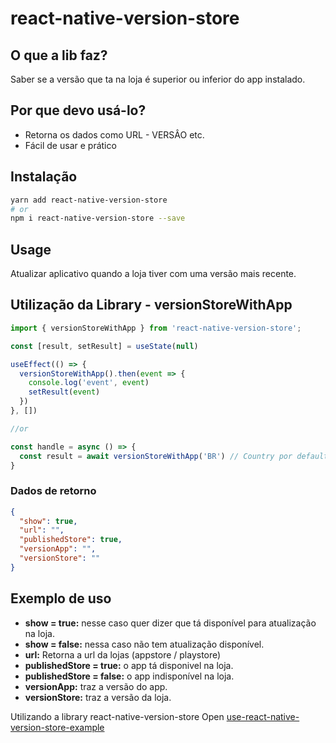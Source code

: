 # react-native-version-store

## O que a lib faz?

Saber se a versão que ta na loja é superior ou inferior do app instalado.

## Por que devo usá-lo?

- Retorna os dados como URL - VERSÂO etc.
- Fácil de usar e prático

## Instalação

```bash
yarn add react-native-version-store
# or
npm i react-native-version-store --save
```

## Usage

Atualizar aplicativo quando a loja tiver com uma versão mais recente.

## Utilização da Library - versionStoreWithApp

```ts
import { versionStoreWithApp } from 'react-native-version-store';

const [result, setResult] = useState(null)

useEffect(() => {
  versionStoreWithApp().then(event => {
    console.log('event', event)
    setResult(event)
  })
}, [])

//or

const handle = async () => {
  const result = await versionStoreWithApp('BR') // Country por default é BR
}
```
### Dados de retorno

```json
{
  "show": true,
  "url": "",
  "publishedStore": true,
  "versionApp": "",
  "versionStore": ""
}
```

## Exemplo de uso

- **show = true:** nesse caso quer dizer que tá disponível para atualização na loja.
- **show = false:** nessa caso não tem atualização disponível.
- **url:** Retorna a url da lojas (appstore / playstore)
- **publishedStore = true:** o app tá disponivel na loja.
- **publishedStore = false:** o app indisponível na loja.
- **versionApp:** traz a versão do app.
- **versionStore:** traz a versão da loja.

Utilizando a library react-native-version-store
Open [use-react-native-version-store-example](https://github.com/fabionmoraes/native-version-store)
